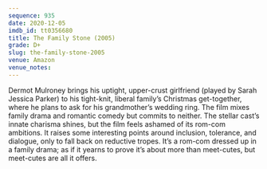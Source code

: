 ```yaml
---
sequence: 935
date: 2020-12-05
imdb_id: tt0356680
title: The Family Stone (2005)
grade: D+
slug: the-family-stone-2005
venue: Amazon
venue_notes:
---
```


Dermot Mulroney brings his uptight, upper-crust girlfriend (played by Sarah Jessica Parker) to his tight-knit, liberal family’s Christmas get-together, where he plans to ask for his grandmother’s wedding ring. The film mixes family drama and romantic comedy but commits to neither. The stellar cast’s innate charisma shines, but the film feels ashamed of its rom-com ambitions. It raises some interesting points around inclusion, tolerance, and dialogue, only to fall back on reductive tropes. It’s a rom-com dressed up in a family drama; as if it yearns to prove it’s about more than meet-cutes, but meet-cutes are all it offers.